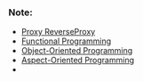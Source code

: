 ### Note: 
* [Proxy ReverseProxy](https://github.com/people29/obsidian-blog/blob/main/Proxy%20ReverseProxy.md)
* [Functional Programming](https://github.com/people29/obsidian-blog/blob/main/Functional%20Programming.md)
* [Object-Oriented Programming](https://github.com/people29/obsidian-blog/blob/main/Object-Oriented%20Programming%20(OOP).md)
* [Aspect-Oriented Programming](https://github.com/people29/obsidian-blog/blob/main/Aspect-Oriented%20Programming%20(AOP).md)
* 